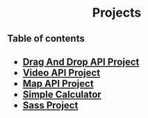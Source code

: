 <div align="center">
<h1>Projects</h1>
</div>

<h2>Table of contents<h2>

  - [Drag And Drop API Project](https://github.com/mazenadel19/drag-and-drop-API)
  - [Video API Project](https://github.com/mazenadel19/Video-API-Project)
  - [Map API Project](https://github.com/mazenadel19/map-API)
  - [Simple Calculator](https://github.com/mazenadel19/simple-calculator)
  - [Sass Project](https://github.com/mazenadel19/scss-project)